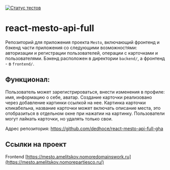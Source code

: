 [![Статус тестов](../../actions/workflows/tests.yml/badge.svg)](../../actions/workflows/tests.yml)

# react-mesto-api-full
Репозиторий для приложения проекта `Mesto`, включающий фронтенд и бэкенд части приложения со следующими возможностями: авторизации и регистрации пользователей, операции с карточками и пользователями. Бэкенд расположен в директории `backend/`, а фронтенд - в `frontend/`. 

## Функционал: 
Пользователь может зарегистрироваться, внести изменения в профиле: имя, информацию о себе, аватар. Создание карточки реализовано через добавление картинки ссылкой на нее. Картинка карточки кликабельна, название карточки может включать описание места, это отобразиться в отдельном окне при нажатии на картинку. Пользователи могут лайкать карточки, но удалять только свои. 
  


Адрес репозитория: https://github.com/dedhoce/react-mesto-api-full-gha

## Ссылки на проект

Frontend [https://mesto.amelitskov.nomoredomainswork.ru](https://mesto.amelitskov.nomorepartiesco.ru/)
